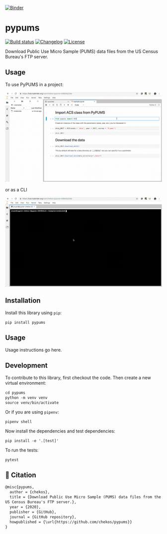 [![Binder](https://mybinder.org/badge_logo.svg)](https://mybinder.org/v2/gh/chekos/pypums/HEAD?labpath=examples%2Fnb-example.ipynb)

# pypums

[![Build status](https://github.com/chekos/pypums/workflows/build/badge.svg?branch=master&event=push)](https://github.com/chekos/pypums/actions?query=workflow%3Abuild)
[![Changelog](https://img.shields.io/github/v/release/chekos/pypums?include_prereleases&label=changelog)](https://github.com/chekos/pypums/releases)
[![License](https://img.shields.io/github/license/chekos/pypums)](https://github.com/chekos/pypums/blob/master/LICENSE)

Download Public Use Micro Sample (PUMS) data files from the US Census Bureau's FTP server.

## Usage

To use PyPUMS in a project:

![on a jupyter notebook](https://github.com/chekos/pypums/blob/main/docs/static/usage.gif?raw=true)

or as a CLI

![as a CLI](https://github.com/chekos/pypums/blob/main/docs/static/cli.gif?raw=true)

## Installation

Install this library using `pip`:

    pip install pypums

## Usage

Usage instructions go here.

## Development

To contribute to this library, first checkout the code. Then create a new virtual environment:

    cd pypums
    python -m venv venv
    source venv/bin/activate

Or if you are using `pipenv`:

    pipenv shell

Now install the dependencies and test dependencies:

    pip install -e '.[test]'

To run the tests:

    pytest

## 📃 Citation

```
@misc{pypums,
  author = {chekos},
  title = {Download Public Use Micro Sample (PUMS) data files from the US Census Bureau's FTP server.},
  year = {2020},
  publisher = {GitHub},
  journal = {GitHub repository},
  howpublished = {\url{https://github.com/chekos/pypums}}
}
```
